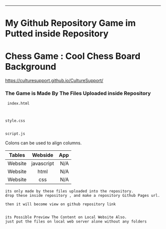 

----------

# My Github Repository Game im Putted inside Repository

# Chess Game : Cool Chess Board Background

https://culturesupport.github.io/CultureSupport/





### The Game is Made By The Files Uploaded inside Repository 

```
 index.html 
 
 
 ```

```
style.css 

```

```

script.js

```



Colons can be used to align columns.

| Tables        | Webside           | App  |
| ------------- |:-------------:| -----:|
|  Website      | javascript | N/A |
|  Website     | html     | N/A |
| Website | css     |    N/A |



```
its only made by these files uploaded into the repository. 
drop these inside repository , and make a repository Github Pages url. 

then it will become view on github repository link 

```

```

its Possible Preview The Content on Local Website Also. 
just put the files on local web server alone without any folders

```

